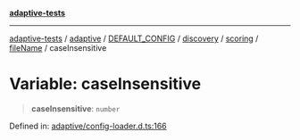 [**adaptive-tests**](../../../../../../../../../../README.md)

***

[adaptive-tests](../../../../../../../../../../README.md) / [adaptive](../../../../../../../../../README.md) / [DEFAULT\_CONFIG](../../../../../../../README.md) / [discovery](../../../../../README.md) / [scoring](../../../README.md) / [fileName](../README.md) / caseInsensitive

# Variable: caseInsensitive

> **caseInsensitive**: `number`

Defined in: [adaptive/config-loader.d.ts:166](https://github.com/anon57396/adaptive-tests/blob/main/types/adaptive/config-loader.d.ts#L166)
